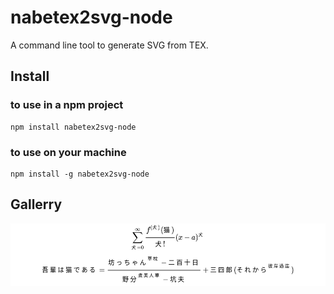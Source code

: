 nabetex2svg-node
====

A command line tool to generate SVG from TEX.

## Install

### to use in a npm project

```
npm install nabetex2svg-node
```

### to use on your machine

```
npm install -g nabetex2svg-node
```

## Gallerry

<img src="sample/日本語を含む.svg" height="100">
